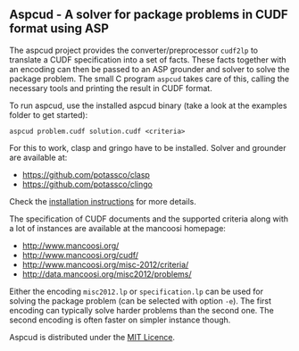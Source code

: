 Aspcud - A solver for package problems in CUDF format using ASP
---------------------------------------------------------------

The aspcud project provides the converter/preprocessor `cudf2lp` to translate a
CUDF specification into a set of facts. These facts together with an encoding
can then be passed to an ASP grounder and solver to solve the package problem.
The small C program `aspcud` takes care of this, calling the necessary tools
and printing the result in CUDF format.

To run aspcud, use the installed aspcud binary (take a look at the examples
folder to get started):

    aspcud problem.cudf solution.cudf <criteria>

For this to work, clasp and gringo have to be installed.  Solver and grounder
are available at:

- https://github.com/potassco/clasp
- https://github.com/potassco/clingo

Check the [installation instructions](INSTALL.md) for more details.

The specification of CUDF documents and the supported criteria along with a lot
of instances are available at the mancoosi homepage:

- http://www.mancoosi.org/
- http://www.mancoosi.org/cudf/
- http://www.mancoosi.org/misc-2012/criteria/
- http://data.mancoosi.org/misc2012/problems/

Either the encoding `misc2012.lp` or `specification.lp` can be used for solving
the package problem (can be selected with option `-e`). The first encoding can
typically solve harder problems than the second one. The second encoding is
often faster on simpler instance though.

Aspcud is distributed under the [MIT Licence](LICENSE.md).
